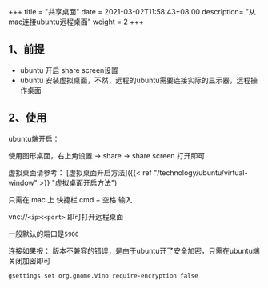 +++
title = "共享桌面"
date =  2021-03-02T11:58:43+08:00
description= "从mac连接ubuntu远程桌面"
weight = 2
+++

## 1、前提

- ubuntu 开启 share screen设置
- ubuntu 安装虚拟桌面，不然，远程的ubuntu需要连接实际的显示器，远程操作桌面


## 2、使用

ubuntu端开启：

使用图形桌面，右上角设置 -> share -> share screen 打开即可

虚拟桌面请参考： 
[虚拟桌面开启方法]({{< ref "/technology/ubuntu/virtual-window" >}} "虚拟桌面开启方法")

只需在 mac 上 快捷栏 cmd + 空格 输入

vnc://`<ip>`:`<port>` 即可打开远程桌面

一般默认的端口是`5900`


连接如果报： 版本不兼容的错误，是由于ubuntu开了安全加密，只需在ubuntu端关闭加密即可

```shell
gsettings set org.gnome.Vino require-encryption false
```
